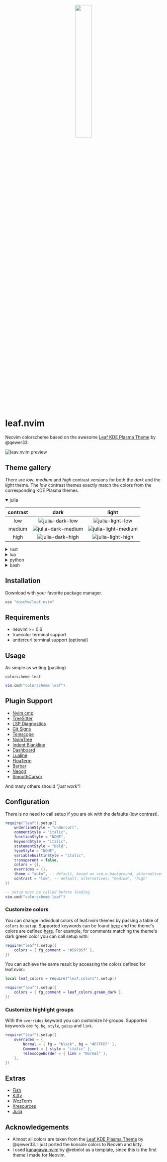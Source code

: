 <p align="center">
    <img src="https://raw.githubusercontent.com/qewer33/leaf-kde/main/assets/logo.png" width="33%"></img>
</p>

# leaf.nvim

Neovim colorscheme based on the awesome [Leaf KDE Plasma Theme](https://github.com/qewer33/leaf-kde) by @qewer33.

![leav.nvim preview](https://user-images.githubusercontent.com/16589944/243606765-64c6bd2f-80e2-4b69-9bbf-c6756273eea0.png)

## Theme gallery

There are *low*, *medium* and *high* contrast versions for both the *dark* and the *light* theme.
The *low* contrast themes exactly match the colors from the corresponding KDE Plasma themes.

<details open>
<summary>julia</summary>

| contrast | dark | light |
|:---:|:---:|:---:|
| low | ![julia-dark-low](https://user-images.githubusercontent.com/16589944/243607015-2ad5b4ab-a063-4405-81a4-330c681490c3.png) | ![julia-light-low](https://user-images.githubusercontent.com/16589944/243607527-ea329fd4-448e-48b7-a067-0c7bafa050b2.png) |
| medium | ![julia-dark-medium](https://user-images.githubusercontent.com/16589944/243607125-d656cc36-20c3-4b83-a593-e52e0ff2075e.png) | ![julia-light-medium](https://user-images.githubusercontent.com/16589944/243607626-9b9a1b02-7994-4b89-aea0-956c113d057b.png) |
| high | ![julia-dark-high](https://user-images.githubusercontent.com/16589944/243607298-bca03a9e-6e53-4ea9-aa71-8a0c2e1d24ee.png) | ![julia-light-high](https://user-images.githubusercontent.com/16589944/243607731-aeb0eedb-05b9-48f6-96c7-c95cabcf8835.png) |

</details>

<details>
<summary>rust</summary>

| contrast | dark | light | 
|:---:|:---:|:---:|
| low | ![rust-dark-low](https://user-images.githubusercontent.com/16589944/243607973-099b7561-664d-44d1-8072-f07d20e9abd4.png) | ![rust-light-low](https://user-images.githubusercontent.com/16589944/243609560-1ba81f5b-942a-4b85-9219-21e462e2f683.png) |
| medium | ![rust-dark-medium](https://user-images.githubusercontent.com/16589944/243608119-e2641b99-b5b5-4704-bc60-0994eaedd3bf.png) | ![rust-light-medium](https://user-images.githubusercontent.com/16589944/243609616-be8e1013-894c-4a64-a649-c3cf9b77f9ab.png) |
| high | ![rust-dark-high](https://user-images.githubusercontent.com/16589944/243608688-f35077fb-bb91-46c6-be2a-6e9e59b567a0.png) | ![rust-light-high](https://user-images.githubusercontent.com/16589944/243609675-93a276b6-2ed2-485c-a58a-a9b057200625.png) |

</details>

<details>
<summary>lua</summary>

| contrast | dark | light | 
|:---:|:---:|:---:|
| low | ![lua-dark-low](https://user-images.githubusercontent.com/16589944/243612445-9ca647ae-e24d-486d-b69e-fd16162df3a2.png) | ![lua-light-low](https://user-images.githubusercontent.com/16589944/243612869-0d068a57-2894-4a3d-a9d7-2741d1c44218.png) |
| medium | ![lua-dark-medium](https://user-images.githubusercontent.com/16589944/243612552-af088499-5bf4-450e-af67-f13f3fda0539.png) | ![lua-light-medium](https://user-images.githubusercontent.com/16589944/243612934-dcf480ec-0743-4a3b-a7d3-ecedaf7a9f42.png) |
| high | ![lua-dark-high](https://user-images.githubusercontent.com/16589944/243612709-5c2ac748-4312-464a-b153-bdf04d50b141.png) | ![lua-light-high](https://user-images.githubusercontent.com/16589944/243613017-aaf10311-af9b-4eb2-911b-a821aec2e97a.png) |

</details>

<details>
<summary>python</summary>

| contrast | dark | light | 
|:---:|:---:|:---:|
| low | ![python-dark-low](https://user-images.githubusercontent.com/16589944/243613169-a45afec6-5304-41d0-a875-a114d7ffb66e.png) | ![python-light-low](https://user-images.githubusercontent.com/16589944/243614167-d214d7a6-f4d0-40f2-82d9-94ac1160b493.png) |
| medium | ![python-dark-medium](https://user-images.githubusercontent.com/16589944/243613243-26eb983c-a2ea-49ad-9f6f-c22703f18bed.png) | ![python-light-medium](https://user-images.githubusercontent.com/16589944/243614302-20e137f5-c399-4aee-97cd-775ec8383dbc.png) |
| high | ![python-dark-high](https://user-images.githubusercontent.com/16589944/243613291-127eb524-35b5-47aa-8586-67be76af2133.png) | ![python-light-high](https://user-images.githubusercontent.com/16589944/243614430-a7e04a83-6799-417c-9ab9-738f5b185418.png) |

</details>

<details>
<summary>bash</summary>

| contrast | dark | light | 
|:---:|:---:|:---:|
| low | ![bash-dark-low](https://user-images.githubusercontent.com/16589944/243614751-c597d471-71b6-486c-8f87-4cbfd32e7f4d.png) | ![bash-light-low](https://user-images.githubusercontent.com/16589944/243615002-928784be-4cb3-4cea-8341-46e00cd99d68.png) |
| medium | ![bash-dark-medium](https://user-images.githubusercontent.com/16589944/243614835-376ba51b-36cc-407c-ad56-950acddc987e.png) | ![bash-light-medium](https://user-images.githubusercontent.com/16589944/243615090-342f18c6-5141-4811-9e9f-af89056da395.png) |
| high | ![bash-dark-high](https://user-images.githubusercontent.com/16589944/243614913-1759ef97-7fa7-41a2-9f56-f9f0c3e4b719.png) | ![bash-light-high](https://user-images.githubusercontent.com/16589944/243615168-4cf35f1c-f4de-4710-95d2-2c7363e813c8.png) |

</details>

## Installation

Download with your favorite package manager.

```lua
use "daschw/leaf.nvim"
```

## Requirements

- neovim >= 0.6
- truecolor terminal support
- undercurl terminal support (optional)

## Usage

As simple as writing (pasting)

```vim
colorscheme leaf
```

```lua
vim.cmd("colorscheme leaf")
```

## Plugin Support

- [Nvim cmp](https://github.com/hrsh7th/nvim-cmp)
- [TreeSitter](https://github.com/nvim-treesitter/nvim-treesitter)
- [LSP Diagnostics](https://neovim.io/doc/user/lsp.html)
- [Git Signs](https://github.com/lewis6991/gitsigns.nvim)
- [Telescope](https://github.com/nvim-telescope/telescope.nvim)
- [NvimTree](https://github.com/kyazdani42/nvim-tree.lua)
- [Indent Blankline](https://github.com/lukas-reineke/indent-blankline.nvim)
- [Dashboard](https://github.com/glepnir/dashboard-nvim)
- [Lualine](https://github.com/nvim-lualine/lualine.nvim)
- [FloaTerm](https://github.com/voldikss/vim-floaterm)
- [Barbar](https://github.com/romgrk/barbar.nvim)
- [Neogit](https://github.com/TimUntersberger/neogit)
- [SmoothCursor](https://github.com/gen740/SmoothCursor.nvim)

And many others should _"just work"_!

## Configuration

There is no need to call setup if you are ok with the defaults (low contrast).

```lua
require("leaf").setup({
    underlineStyle = "undercurl",
    commentStyle = "italic",
    functionStyle = "NONE",
    keywordStyle = "italic",
    statementStyle = "bold",
    typeStyle = "NONE",
    variablebuiltinStyle = "italic",
    transparent = false,
    colors = {},
    overrides = {},
    theme = "auto", -- default, based on vim.o.background, alternatives: "light", "dark"
    contrast = "low", -- default, alternatives: "medium", "high"
})

-- setup must be called before loading
vim.cmd("colorscheme leaf")
```

### Customize colors

You can change individual colors of leaf.nvim themes by passing a table of `colors` to `setup`.
Supported keywords can be found [here](lua/leaf/themes.lua) and the theme's colors are defined [here](lua/leaf/colors.lua).
For example, for comments matching the theme's dark green color you can call setup with:

```lua
require("leaf").setup({
    colors = { fg_comment = "#59795f" },
})
```

You can achieve the same result by accessing the colors defined for leaf.nvim:

```lua
local leaf_colors = require("leaf.colors").setup()

require("leaf").setup({
    colors = { fg_comment = leaf_colors.green_dark },
})
```

### Customize highlight groups

With the `overrides` keyword you can customize hl-groups.
Supported keywords are `fg`, `bg`, `style`, `guisp` and `link`.

```lua
require("leaf").setup({
    overrides = {
        Normal = { fg = "black", bg = "#FFFFFF" },
        Comment = { style = "italic" },
        TelescopeBorder = { link = "Normal" },
    },
})
```

## Extras

- [Fish](extras/fish)
- [Kitty](extras/kitty)
- [WezTerm](extras/wezterm)
- [Xresources](extras/Xresources)
- [Julia](extras/julia)

## Acknowledgements

- Almost all colors are taken from the [Leaf KDE Plasma Theme](https://github.com/qewer33/leaf-kde) by @qewer33. I just ported the konsole colors to Neovim and kitty.
- I used [kanagawa.nvim](https://github.com/rebelot/kanagawa.nvim) by @rebelot as a template, since this is the first theme I made for Neovim.
